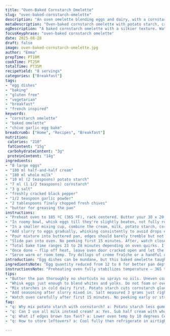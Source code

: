 ```yaml
---
title: "Oven-Baked Cornstarch Omelette"
slug: "oven-baked-cornstarch-omelette"
description: "An oven omelette blending eggs and dairy, with a cornstarch lift. Swapped half the milk for cream, and half the cornstarch for potato starch for a silkier, sturdier texture. Garlic powder and chives sneak in for a humble, sharp twist. Baked until spotting golden domes, not a minute over. Watch color, jiggle, and fragrance instead of clock. Buttered pan to prevent crust sticking, avoids soggy traps. Flexible, gluten and nut free, vegetarian friendly. A reliable bake for morning or anytime hunger strikes, non-fussy but skilled."
metaDescription: "Oven-baked cornstarch omelette with potato starch, cream, chives, garlic powder. Golden edges, light jiggle signals doneness. Gluten-free, vegetarian friendly."
ogDescription: "A baked cornstarch omelette with a silkier texture. Watch for golden domes and jiggle. Cream swaps half the milk. Chives and garlic powder add subtle sharpness."
focusKeyphrase: "oven-baked cornstarch omelette"
date: 2025-08-28
draft: false
image: oven-baked-cornstarch-omelette.jpg
author: "Emma"
prepTime: PT10M
cookTime: PT25M
totalTime: PT35M
recipeYield: "8 servings"
categories: ["Breakfast"]
tags:
- "egg dishes"
- "baking"
- "gluten free"
- "vegetarian"
- "breakfast"
- "french inspired"
keywords:
- "cornstarch omelette"
- "baked omelette"
- "chive garlic egg bake"
breadcrumb: ["Home", "Recipes", "Breakfast"]
nutrition: 
 calories: "210"
 fatContent: "15g"
 carbohydrateContent: "3g"
 proteinContent: "14g"
ingredients:
- "8 large eggs"
- "180 ml half-and-half cream"
- "180 ml whole milk"
- "10 ml (2 teaspoons) potato starch"
- "7 ml (1 1/2 teaspoons) cornstarch"
- "3 g salt"
- "freshly cracked black pepper"
- "1/2 teaspoon garlic powder"
- "2 tablespoons finely chopped fresh chives"
- "butter for greasing the pan"
instructions:
- "Preheat oven to 185 ºC (365 ºF), rack centered. Butter your 30 x 20 cm baking dish thoroughly — essential to avoid the sticky edge crust minus the burnt bits."
- "In roomy bowl, whisk eggs till they're slightly beaten, not fully rushed — gives some air but no foam."
- "In a smaller mixing cup, combine the cream, milk, potato starch, cornstarch — mix vigorously until no lumps. This slurry is your secret body builder, halving traditional corn starch with potato starch to give softness with resilience."
- "Add slurry to eggs gradually, whisking consistently to avoid drops of unmixed starch. Season with salt, pepper, garlic powder, and stir in chopped chives last — fresh bursts of spice, not overpowering, built for aroma."
- "Pour mixture into buttered pan, edges should barely tremble but not liquid slosh. Smooth out any bubbles on top gently with the back of a spoon, but do not overwork — entrapped air leads to cracks later."
- "Slide pan into oven. No peeking first 15 minutes. After, watch closely for top bubbling, faint golden hue edges, tiny cracks that signal setting. The surface should jiggle lightly but hold form when nudged — that wobble says keep going."
- "Total bake time ranges 23 to 28 minutes depending on oven quirks. If edges brown too fast, drop temp by 10 degrees and extend time; burnt edges kill texture."
- "Once done — flip off heat, leave oven door cracked open and let the omelette rest inside 3 minutes. This rest firms structure without drying. If pulled too early, collapse risk; too long, dry rubbery mess."
- "Serve warm or room temp. Try dollops of crème fraîche or a handful of grated aged cheese on top right out of oven for extra richness."
introduction: "Egg dishes can be mundane, but this baked omelette taught me patience. Too often eyes stuck on clocks. Instead, I learned the smell of softly cooked dairy, the quiet sizzle when the eggs start firming at edges. Cornstarch alone sometimes made a gummy surprise — my tweak with half potato starch brought balance, silky but holding a tender crumb instead of rubber. Garlic powder? Subtle umami, a nod to savory but doesn’t scream. Chives brighten up dull, and a little butter greasing means no wrestling the crust when lifting the dish from oven. The jiggle test beats timers for doneness every time — wisdom from burnt-bottom mishaps. This is for those who want simple, reliable, no-fail eggs baked with nuance, not rushed and ruined."
ingredientsNote: "Egg quantity reduced from 12 to 8 for better pan depth and easier flipping mid-cook later if needed. Switching half milk for cream ups richness without heaviness. Potato starch alongside cornstarch balances chewiness — I tried only cornstarch but it felt gluey. Garlic powder replaces plain salt-and-pepper monotony; finely chopped chives freshen aroma and taste. Butter for pan greasing is crucial — no spray, no oil; butter's fat browns edges beautifully and helps release without tearing omelette edges. If lactose intolerant, swap cream for a non-dairy milk like oat but expect less silk. Salt at 3 grams keeps things savory without turning the eggs watery or flat. Pepper freshly cracked, never pre-ground for that punch. Always dissolve starches thoroughly in cold dairy, otherwise lumps explode in hot oven. Stir in herbs last to avoid wilting."
instructionsNote: "Preheating oven fully stabilizes temperature — 365 ºF I found perfect to moderate browning without rushing cook. Butter pan well: uneven butter means spots stick painfully. Whisk eggs just until mixed, no foam; over-whisking traps air bubbles that cause cracks or uneven texture. Adding starch slurry bit by bit avoids clumps — dry starch streaks in baked eggs suck. Once poured, smooth surface to release big bubbles but don't overmix or bottom breaks down. Baking starts blind; no early door peeking, else heat loss causes collapse. After 15 minutes start watching, don’t rely on time — seeing little bubbles burst on surface and noticing a faint golden brown at edges are good doneness harbingers. Light jiggle when nudged not only shows set but moist inside — important. For ovens running hot, drop temp instead of cutting time. Resting inside slightly cracked oven lets residual heat finish through without drying omelette skin. Served warm is lovely; leftovers reheat gently under low broil or skillet with a lid to keep moist. Avoid frost or microwave blasts that dry or rubberize eggs."
tips:
- "Butter the pan thoroughly no shortcuts no sprays no oils. Uneven coating means crust sticks and rips. Butter browns edges well. Use real butter. Grease top to bottom including corners. A must for clean release and no sticky mess."
- "Whisk eggs just enough to blend whites and yolks. Do not foam or overbeat. Air bubbles cause cracks and uneven texture. Slightly beaten but still dense. This keeps the final dome uniform and smooth with better structure."
- "Mix starches in cold dairy first. Potato starch cuts cornstarch gluey feel. Combine cream and milk cold for easier starch dispersion. Lump-free slurry prevents hard bits in baked eggs. Whisk slurry vigorously before adding to eggs bit by bit."
- "Add seasoning after slurry mixed in. Salt measured 3 grams just right to avoid watery eggs. Garlic powder takes sharp edge, not overpower. Fresh cracked pepper important. Add chives last so they don't wilt or fade color."
- "Watch oven carefully after first 15 minutes. No peeking early or structure collapses. Look for tiny bubbles on surface bursting and faint golden edges. Gentle jiggle when nudged means almost ready. Hidden cues better than clock alone."
faq:
- "q: Why mix potato starch with cornstarch? a: Potato starch less gummy. Cornstarch alone made bake gummy on past tries. Balance gives gently chewy but soft crumb. Avoids gluey texture. Keeps bound but tender bite."
- "q: Can I use all milk instead cream? a: Yes. Sub half cream with whole milk lowers richness. May lose silkiness and some sturdiness. Oat milk works if lactose intolerant but expect less silk. Adjust baking time if needed, watch jiggle carefully."
- "q: What if edges brown too fast? a: Lower oven temp by 10 degrees Celsius. Extending time helps cook inside without burning edges. Buttered pan browns well but if crust burns early, drop heat promptly. Uneven butter can cause hot spots also."
- "q: How to store leftovers? a: Cool fully then refrigerate in airtight container. Reheat gently on low in oven or covered skillet. Avoid microwave blasts - dry eggs rubbery fast. Rest at room temp fine few hours but best cold next day reheated."

---
```

